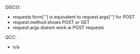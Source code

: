 DISCO:
* requests.form[''] is equivalent to request.args[''] for POST
* request.method shows POST or GET
* request.args doesnt work w POST requests

QCC:
* n/a